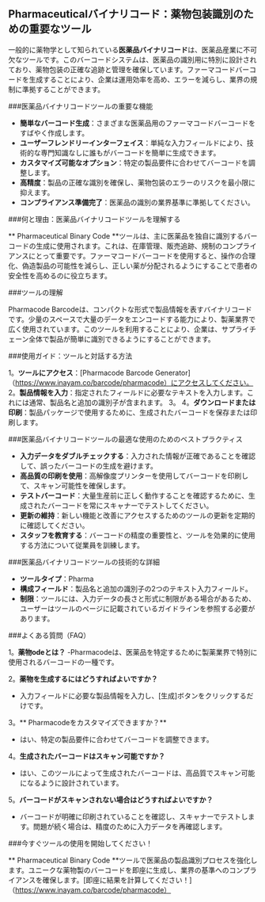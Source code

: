 ## Pharmaceuticalバイナリコード：薬物包装識別のための重要なツール

一般的に薬物学として知られている**医薬品バイナリコード**は、医薬品産業に不可欠なツールです。このバーコードシステムは、医薬品の識別用に特別に設計されており、薬物包装の正確な追跡と管理を確保しています。ファーマコードバーコードを生成することにより、企業は運用効率を高め、エラーを減らし、業界の規制に準拠することができます。

###医薬品バイナリコードツールの重要な機能
-  **簡単なバーコード生成**：さまざまな医薬品用のファーマコードバーコードをすばやく作成します。
-  **ユーザーフレンドリーインターフェイス**：単純な入力フィールドにより、技術的な専門知識なしに誰もがバーコードを簡単に生成できます。
-  **カスタマイズ可能なオプション**：特定の製品要件に合わせてバーコードを調整します。
-  **高精度**：製品の正確な識別を確保し、薬物包装のエラーのリスクを最小限に抑えます。
-  **コンプライアンス準備完了**：医薬品の識別の業界基準に準拠してください。

###何と理由：医薬品バイナリコードツールを理解する

** Pharmaceutical Binary Code **ツールは、主に医薬品を独自に識別するバーコードの生成に使用されます。これは、在庫管理、販売追跡、規制のコンプライアンスにとって重要です。ファーマコードバーコードを使用すると、操作の合理化、偽造製品の可能性を減らし、正しい薬が分配されるようにすることで患者の安全性を高めるのに役立ちます。

###ツールの理解

Pharmacode Barcodeは、コンパクトな形式で製品情報を表すバイナリコードです。少量のスペースで大量のデータをエンコードする能力により、製薬業界で広く使用されています。このツールを利用することにより、企業は、サプライチェーン全体で製品が簡単に識別できるようにすることができます。

###使用ガイド：ツールと対話する方法

1。**ツールにアクセス**：[Pharmacode Barcode Generator]（https://www.inayam.co/barcode/pharmacode）にアクセスしてください。
2。**製品情報を入力**：指定されたフィールドに必要なテキストを入力します。これには通常、製品名と追加の識別子が含まれます。
3。
4。**ダウンロードまたは印刷**：製品パッケージで使用するために、生成されたバーコードを保存または印刷します。

###医薬品バイナリコードツールの最適な使用のためのベストプラクティス

-  **入力データをダブルチェックする**：入力された情報が正確であることを確認して、誤ったバーコードの生成を避けます。
-  **高品質の印刷を使用**：高解像度プリンターを使用してバーコードを印刷して、スキャン可能性を確保します。
-  **テストバーコード**：大量生産前に正しく動作することを確認するために、生成されたバーコードを常にスキャナーでテストしてください。
-  **更新の維持**：新しい機能と改善にアクセスするためのツールの更新を定期的に確認してください。
-  **スタッフを教育する**：バーコードの精度の重要性と、ツールを効果的に使用する方法について従業員を訓練します。

###医薬品バイナリコードツールの技術的な詳細

-  **ツールタイプ**：Pharma
-  **構成フィールド**：製品名と追加の識別子の2つのテキスト入力フィールド。
-  **制限**：ツールには、入力データの長さと形式に制限がある場合があるため、ユーザーはツールのページに記載されているガイドラインを参照する必要があります。

###よくある質問（FAQ）

1。**薬物odeとは？**
-Pharmacodeは、医薬品を特定するために製薬業界で特別に使用されるバーコードの一種です。

2。**薬物を生成するにはどうすればよいですか？**
- 入力フィールドに必要な製品情報を入力し、[生成]ボタンをクリックするだけです。

3。** Pharmacodeをカスタマイズできますか？**
- はい、特定の製品要件に合わせてバーコードを調整できます。

4。**生成されたバーコードはスキャン可能ですか？**
- はい、このツールによって生成されたバーコードは、高品質でスキャン可能になるように設計されています。

5。**バーコードがスキャンされない場合はどうすればよいですか？**
- バーコードが明確に印刷されていることを確認し、スキャナーでテストします。問題が続く場合は、精度のために入力データを再確認します。

###今すぐツールの使用を開始してください！

** Pharmaceutical Binary Code **ツールで医薬品の製品識別プロセスを強化します。ユニークな薬物製のバーコードを即座に生成し、業界の基準へのコンプライアンスを確保します。[即座に結果を計算してください！]（https://www.inayam.co/barcode/pharmacode）